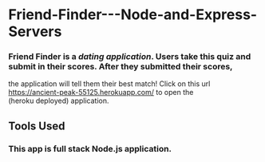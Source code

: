 # Friend-Finder---Node-and-Express-Servers

### Friend Finder is a _dating application_.  Users take this quiz and submit in their scores.  After they submitted their scores, 
the application will tell them their best match! Click on this url https://ancient-peak-55125.herokuapp.com/ to open the  
(heroku deployed) application.

## Tools Used
### This app is full stack Node.js application.  
